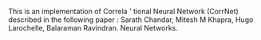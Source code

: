 
This is an implementation of Correla
'
tional Neural Network (CorrNet) described in the following paper :
Sarath Chandar, Mitesh M Khapra, Hugo Larochelle, Balaraman Ravindran. 
Neural Networks. 

